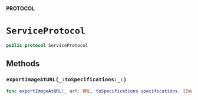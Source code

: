 **PROTOCOL**

# `ServiceProtocol`

```swift
public protocol ServiceProtocol
```

## Methods
### `exportImageAtURL(_:toSpecifications:_:)`

```swift
func exportImageAtURL(_ url: URL, toSpecifications specifications: [ImageSpecification], _ callback: @escaping ((NSError?) -> Void))
```
